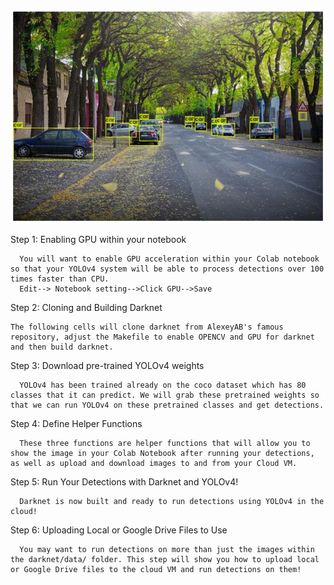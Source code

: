 ![](result.jpg)

Step 1: Enabling GPU within your notebook

      You will want to enable GPU acceleration within your Colab notebook so that your YOLOv4 system will be able to process detections over 100 times faster than CPU.
      Edit--> Notebook setting-->Click GPU-->Save

Step 2: Cloning and Building Darknet

    The following cells will clone darknet from AlexeyAB's famous repository, adjust the Makefile to enable OPENCV and GPU for darknet and then build darknet.

Step 3: Download pre-trained YOLOv4 weights

      YOLOv4 has been trained already on the coco dataset which has 80 classes that it can predict. We will grab these pretrained weights so that we can run YOLOv4 on these pretrained classes and get detections.

Step 4: Define Helper Functions

      These three functions are helper functions that will allow you to show the image in your Colab Notebook after running your detections, as well as upload and download images to and from your Cloud VM.

Step 5: Run Your Detections with Darknet and YOLOv4!

      Darknet is now built and ready to run detections using YOLOv4 in the cloud!

Step 6: Uploading Local or Google Drive Files to Use

      You may want to run detections on more than just the images within the darknet/data/ folder. This step will show you how to upload local or Google Drive files to the cloud VM and run detections on them!


